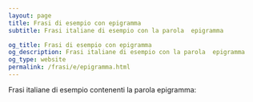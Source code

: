 ```yaml
---
layout: page
title: Frasi di esempio con epigramma 
subtitle: Frasi italiane di esempio con la parola  epigramma

og_title: Frasi di esempio con epigramma 
og_description: Frasi italiane di esempio con la parola  epigramma
og_type: website
permalink: /frasi/e/epigramma.html
---
```


Frasi italiane di esempio contenenti la parola epigramma:


